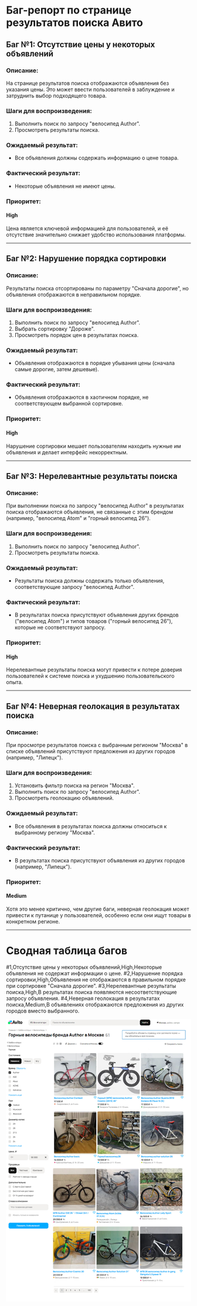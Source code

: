 # Баг-репорт по странице результатов поиска Авито
## Баг №1: Отсутствие цены у некоторых объявлений
### Описание:
На странице результатов поиска отображаются объявления без указания цены. Это может ввести пользователей в заблуждение и затруднить выбор подходящего товара.
### Шаги для воспроизведения:
1. Выполнить поиск по запросу "велосипед Author".
2. Просмотреть результаты поиска.
### Ожидаемый результат:
- Все объявления должны содержать информацию о цене товара.
### Фактический результат:
- Некоторые объявления не имеют цены.
### Приоритет:
#### High
Цена является ключевой информацией для пользователей, и её отсутствие значительно снижает удобство использования платформы.

---

## Баг №2: Нарушение порядка сортировки
### Описание:
Результаты поиска отсортированы по параметру "Сначала дорогие", но объявления отображаются в неправильном порядке.
### Шаги для воспроизведения:
1. Выполнить поиск по запросу "велосипед Author".
2. Выбрать сортировку "Дороже".
3. Просмотреть порядок цен в результатах поиска.
### Ожидаемый результат:
- Объявления отображаются в порядке убывания цены (сначала самые дорогие, затем дешевые).
### Фактический результат:
- Объявления отображаются в хаотичном порядке, не соответствующем выбранной сортировке.
### Приоритет:
#### High
Нарушение сортировки мешает пользователям находить нужные им объявления и делает интерфейс некорректным.

--- 

## Баг №3: Нерелевантные результаты поиска
### Описание:
При выполнении поиска по запросу "велосипед Author" в результатах поиска отображаются объявления, не связанные с этим брендом (например, "велосипед Atom" и "горный велосипед 26").
### Шаги для воспроизведения:
1. Выполнить поиск по запросу "велосипед Author".
2. Просмотреть результаты поиска.
### Ожидаемый результат:
- Результаты поиска должны содержать только объявления, соответствующие запросу "велосипед Author".
### Фактический результат:
- В результатах поиска присутствуют объявления других брендов ("велосипед Atom") и типов товаров ("горный велосипед 26"), которые не соответствуют запросу.
### Приоритет:
#### High
Нерелевантные результаты поиска могут привести к потере доверия пользователей к системе поиска и ухудшению пользовательского опыта.

--- 

## Баг №4: Неверная геолокация в результатах поиска
### Описание:
При просмотре результатов поиска с выбранным регионом "Москва" в списке объявлений присутствуют предложения из других городов (например, "Липецк").
### Шаги для воспроизведения:
1. Установить фильтр поиска на регион "Москва".
2. Выполнить поиск по запросу "велосипед Author".
3. Просмотреть геолокацию объявлений.
### Ожидаемый результат:
- Все объявления в результатах поиска должны относиться к выбранному региону "Москва".
### Фактический результат:
- В результатах поиска присутствуют объявления из других городов (например, "Липецк").
### Приоритет:
#### Medium
Хотя это менее критично, чем другие баги, неверная геолокация может привести к путанице у пользователей, особенно если они ищут товары в конкретном регионе.

--- 

# Сводная таблица багов
#1,Отсутствие цены у некоторых объявлений,High,Некоторые объявления не содержат информации о цене.
#2,Нарушение порядка сортировки,High,Объявления не отображаются в правильном порядке при сортировке &quot;Сначала дорогие&quot;.
#3,Нерелевантные результаты поиска,High,В результатах поиска появляются несоответствующие запросу объявления.
#4,Неверная геолокация в результатах поиска,Medium,В объявлениях отображаются предложения из других городов вместо выбранного.

![](/src/test/resources/image.jpg)